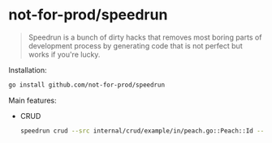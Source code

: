 # not-for-prod/speedrun

> Speedrun is a bunch of dirty hacks that removes most boring parts of development process by generating code that is not perfect but works if you're lucky.

Installation:

```bash
go install github.com/not-for-prod/speedrun
```

Main features:

- CRUD
    ```bash
    speedrun crud --src internal/crud/example/in/peach.go::Peach::Id --dst internal/crud/example/out
    ```